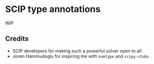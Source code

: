 # SCIP type annotations

WIP

## Credits

- SCIP developers for making such a powerful solver open to all
- Joren Hammudoglu for inspiring me with `numtype` and `scipy-stubs`
